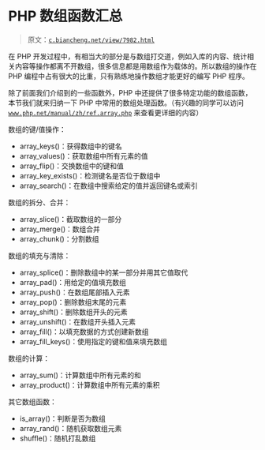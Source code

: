 # PHP 数组函数汇总

> 原文：[`c.biancheng.net/view/7982.html`](http://c.biancheng.net/view/7982.html)

在 PHP 开发过程中，有相当大的部分是与数组打交道，例如入库的内容、统计相关内容等操作都离不开数组，很多信息都是用数组作为载体的。所以数组的操作在 PHP 编程中占有很大的比重，只有熟练地操作数组才能更好的编写 PHP 程序。

除了前面我们介绍到的一些函数外，PHP 中还提供了很多特定功能的数组函数，本节我们就来归纳一下 PHP 中常用的数组处理函数。（有兴趣的同学可以访问 [`www.php.net/manual/zh/ref.array.php`](https://www.php.net/manual/zh/ref.array.php) 来查看更详细的内容）

数组的键/值操作：

*   array_keys()：获得数组中的键名
*   array_values()：获取数组中所有元素的值
*   array_flip()：交换数组中的键和值
*   array_key_exists()：检测键名是否位于数组中
*   array_search()：在数组中搜索给定的值并返回键名或索引

数组的拆分、合并：

*   array_slice()：截取数组的一部分
*   array_merge()：数组合并
*   array_chunk()：分割数组

数组的填充与清除：

*   array_splice()：删除数组中的某一部分并用其它值取代
*   array_pad()：用给定的值填充数组
*   array_push()：在数组尾部插入元素
*   array_pop()：删除数组末尾的元素
*   array_shift()：删除数组开头的元素
*   array_unshift()：在数组开头插入元素
*   array_fill()：以填充数据的方式创建新数组
*   array_fill_keys()：使用指定的键和值来填充数组

数组的计算：

*   array_sum()：计算数组中所有元素的和
*   array_product()：计算数组中所有元素的乘积

其它数组函数：

*   is_array()：判断是否为数组
*   array_rand()：随机获取数组元素
*   shuffle()：随机打乱数组